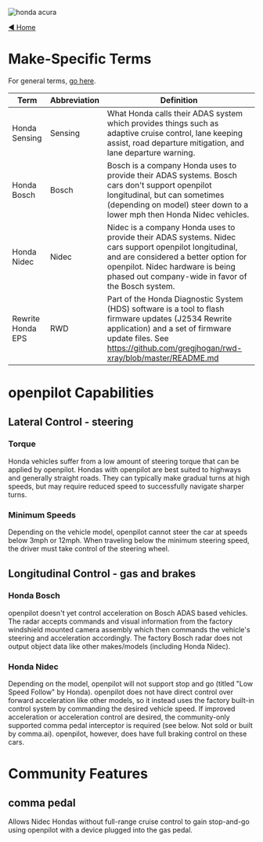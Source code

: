 ![honda acura](https://user-images.githubusercontent.com/37757984/81997732-7f1f9300-9605-11ea-96fc-54474d48889e.jpeg)

[◄ Home](https://github.com/commaai/openpilot/wiki)

# Make-Specific Terms

For general terms, [go here](https://github.com/commaai/openpilot/wiki/General-Terms).

Term | Abbreviation | Definition
--- | --- | ---
Honda Sensing | Sensing | What Honda calls their ADAS system which provides things such as adaptive cruise control, lane keeping assist, road departure mitigation, and lane departure warning.
Honda Bosch | Bosch | Bosch is a company Honda uses to provide their ADAS systems. Bosch cars don't support openpilot longitudinal, but can sometimes (depending on model) steer down to a lower mph then Honda Nidec vehicles.
Honda Nidec | Nidec | Nidec is a company Honda uses to provide their ADAS systems. Nidec cars support openpilot longitudinal, and are considered a better option for openpilot. Nidec hardware is being phased out company-wide in favor of the Bosch system.
Rewrite Honda EPS | RWD | Part of the Honda Diagnostic System (HDS) software is a tool to flash firmware updates (J2534 Rewrite application) and a set of firmware update files. See https://github.com/gregjhogan/rwd-xray/blob/master/README.md

# openpilot Capabilities

## Lateral Control - steering


### Torque
Honda vehicles suffer from a low amount of steering torque that can be applied by openpilot. Hondas with openpilot are best suited to highways and generally straight roads. They can typically make gradual turns at high speeds, but may require reduced speed to successfully navigate sharper turns.

### Minimum Speeds
Depending on the vehicle model, openpilot cannot steer the car at speeds below 3mph or 12mph. When traveling below the minimum steering speed, the driver must take control of the steering wheel.

## Longitudinal Control - gas and brakes

### Honda Bosch
openpilot doesn't yet control acceleration on Bosch ADAS based vehicles. The radar accepts commands and visual information from the factory windshield mounted camera assembly which then commands the vehicle's steering and acceleration accordingly. The factory Bosch radar does not output object data like other makes/models (including Honda Nidec).

### Honda Nidec
Depending on the model, openpilot will not support stop and go (titled "Low Speed Follow" by Honda). openpilot does not have direct control over forward acceleration like other models, so it instead uses the factory built-in control system by commanding the desired vehicle speed. If improved acceleration or acceleration control are desired, the community-only supported comma pedal interceptor is required (see below. Not sold or built by comma.ai). openpilot, however, does have full braking control on these cars.

# Community Features

## comma pedal

Allows Nidec Hondas without full-range cruise control to gain stop-and-go using openpilot with a device plugged into the gas pedal.